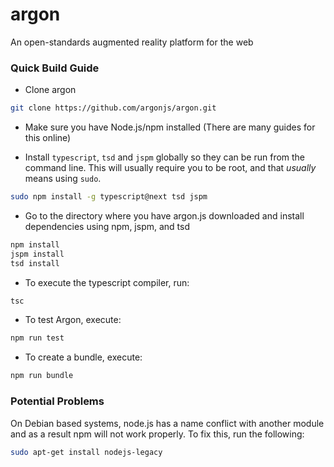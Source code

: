 # argon

An open-standards augmented reality platform for the web


### Quick Build Guide

* Clone argon

```sh
git clone https://github.com/argonjs/argon.git
```

* Make sure you have Node.js/npm installed (There are many guides for this online)

* Install `typescript`, `tsd` and `jspm` globally so they can be run from the command line.
This will usually require you to be root, and that *usually* means using `sudo`.

```sh
sudo npm install -g typescript@next tsd jspm
```

* Go to the directory where you have argon.js downloaded and install dependencies using npm, jspm, and tsd

```sh
npm install
jspm install
tsd install
```

* To execute the typescript compiler, run: 
 
```sh
tsc
```

* To test Argon, execute: 
 
```sh
npm run test
```

* To create a bundle, execute:  

```sh
npm run bundle
```

### Potential Problems

On Debian based systems, node.js has a name conflict with another module and as a result npm will not work properly. To fix this, run the following:

```sh
sudo apt-get install nodejs-legacy
```
